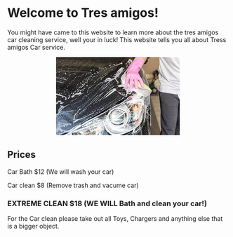 # Welcome to Tres amigos!

You might have came to this website to learn more about the tres amigos car cleaning service, well your in  luck!
This website tells you all about Tress amigos Car service.

<p Align="center">
<img src="https://github.com/Warrye/The-tres-Amigos-car-Service/blob/gh-pages/carwash.jpeg">
</p>

## Prices

Car Bath $12 (We will wash your car)                                

Car clean $8 (Remove trash and vacume car)

### EXTREME CLEAN $18 (WE WILL Bath and clean your car!)

For the Car clean please take out all Toys, Chargers and anything else that is a bigger object.
